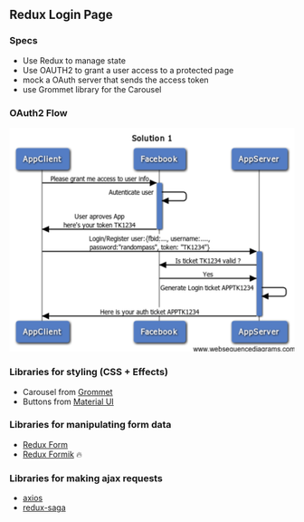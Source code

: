 ## Redux Login Page

### Specs
  - Use Redux to manage state
  - Use OAUTH2 to grant a user access to a protected page
  - mock a OAuth server that sends the access token
  - use Grommet library for the Carousel

### OAuth2 Flow
  ![diagram explaining the oauth2 flow](./src/assets/images/oauth2_flow.png)

### Libraries for styling (CSS + Effects)
- Carousel from [Grommet](https://grommet.io/docs/carousel)
- Buttons from [Material UI](https://material-ui.com/demos/buttons/)

### Libraries for manipulating form data
- [Redux Form](https://redux-form.com/7.4.2/examples/material-ui/)
- [Redux Formik](https://codesandbox.io/s/z65oq5q9y3) 🔥

### Libraries for making ajax requests
- [axios](https://github.com/axios/axios)
- [redux-saga](https://github.com/redux-saga/redux-saga)
